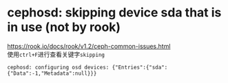 # cephosd: skipping device sda that is in use (not by rook)
https://rook.io/docs/rook/v1.2/ceph-common-issues.html  
使用`ctrl+F`进行查看关键字`skipping`

```
cephosd: configuring osd devices: {"Entries":{"sda":{"Data":-1,"Metadata":null}}}
```
